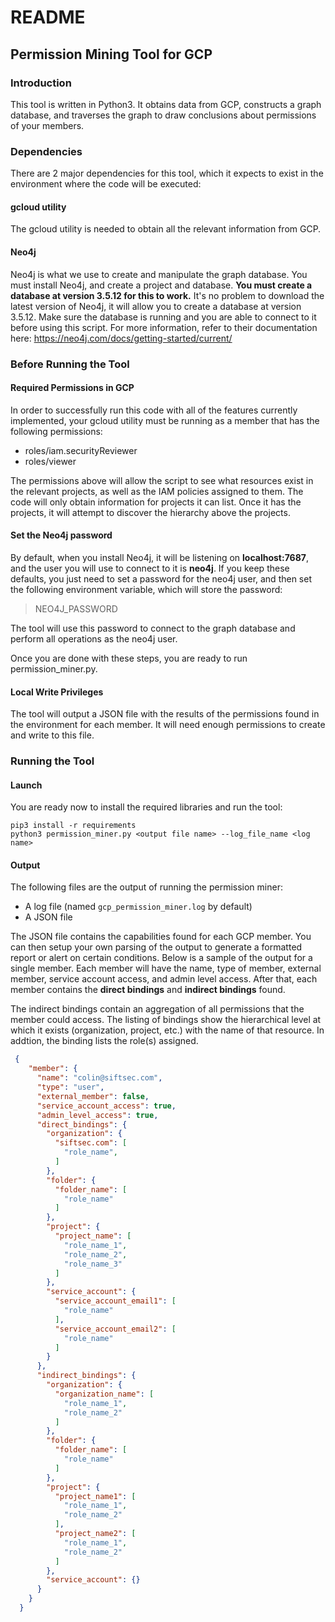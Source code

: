 <h1>README</h1>
<h2>Permission Mining Tool for GCP</h2>
<h3>Introduction</h3>
This tool is written in Python3.  It obtains data from GCP, constructs a graph database, and traverses the graph to draw conclusions about permissions of your members.
<h3>Dependencies</h3>
There are 2 major dependencies for this tool, which it expects to exist in the environment where the code will be executed:
<h4>gcloud utility</h4>
The gcloud utility is needed to obtain all the relevant information from GCP.
<h4>Neo4j</h4>

Neo4j is what we use to create and manipulate the graph database. You must install Neo4j, and create a project and database.  <b>You must create a database at version 3.5.12 for this to work.</b> It's no problem to download the latest version of Neo4j, it will allow you to create a database at version 3.5.12.  Make sure the database is running and you are able to connect to it before using this script.  For more information, refer to their documentation here: https://neo4j.com/docs/getting-started/current/
<h3>Before Running the Tool</h3>
<h4>Required Permissions in GCP</h4>
In order to successfully run this code with all of the features currently implemented, your gcloud utility must be running as a member that has the following permissions:

- roles/iam.securityReviewer
-  roles/viewer

The permissions above will allow the script to see what resources exist in the relevant projects, as well as the IAM policies assigned to them. The code will only obtain information for projects it can list. Once it has the projects, it will attempt to discover the hierarchy above the projects.
<h4> Set the Neo4j password</h4>
By default, when you install Neo4j, it will be listening on <strong>localhost:7687</strong>, and the user you will use to connect to it is <strong>neo4j</strong>.
If you keep these defaults, you just need to set a password for the neo4j user, and then set the following environment variable, which will store the password:

> NEO4J_PASSWORD

<p>The tool will use this password to connect to the graph database and perform all operations as the neo4j user.</p>
<p>Once you are done with these steps, you are ready to run permission_miner.py.</p>

<h4>Local Write Privileges</h4>
The tool will output a JSON file with the results of the permissions found in the environment for each member. It will need enough permissions to create and write to this file.

<h3>Running the Tool</h3>
<h4>Launch</h4>
You are ready now to install the required libraries and run the tool:

    pip3 install -r requirements
    python3 permission_miner.py <output file name> --log_file_name <log name>

<h4>Output</h4>
The following files are the output of running the permission miner:

- A log file (named `gcp_permission_miner.log` by default)
- A JSON file

The JSON file contains the capabilities found for each GCP member. You can then setup your own parsing of the output to generate a formatted report or alert on certain conditions. Below is a sample of the output for a single member. Each member will have the name, type of member, external member, service account access, and admin level access. After that, each member contains the <strong>direct bindings</strong> and <strong>indirect bindings</strong> found.

The indirect bindings contain an aggregation of all permissions that the member could access. The listing of bindings show the hierarchical level at which it exists (organization, project, etc.) with the name of that resource. In addtion, the binding lists the role(s) assigned.

```json
 {
    "member": {
      "name": "colin@siftsec.com",
      "type": "user",
      "external_member": false,
      "service_account_access": true,
      "admin_level_access": true,
      "direct_bindings": {
        "organization": {
          "siftsec.com": [
            "role_name",
          ]
        },
        "folder": {
          "folder_name": [
            "role_name"
          ]
        },
        "project": {
          "project_name": [
            "role_name_1",
            "role_name_2",
            "role_name_3"
          ]
        },
        "service_account": {
          "service_account_email1": [
            "role_name"
          ],
          "service_account_email2": [
            "role_name"
          ]
        }
      },
      "indirect_bindings": {
        "organization": {
          "organization_name": [
            "role_name_1",
            "role_name_2"
          ]
        },
        "folder": {
          "folder_name": [
            "role_name"
          ]
        },
        "project": {
          "project_name1": [
            "role_name_1",
            "role_name_2"
          ],
          "project_name2": [
            "role_name_1",
            "role_name_2"
          ]
        },
        "service_account": {}
      }
    }
  }
  ```
